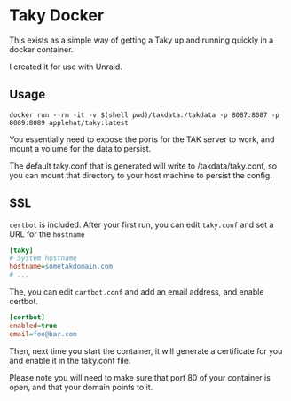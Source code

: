 # Taky Docker

This exists as a simple way of getting a Taky up and running quickly in a docker container.

I created it for use with Unraid.

## Usage

```
docker run --rm -it -v $(shell pwd)/takdata:/takdata -p 8087:8087 -p 8089:8089 applehat/taky:latest
```

You essentially need to expose the ports for the TAK server to work, and mount a volume for the data to persist.

The default taky.conf that is generated will write to /takdata/taky.conf, so you can mount that directory to your host machine to persist the config.

## SSL

`certbot` is included. After your first run, you can edit `taky.conf` and set a URL for the `hostname`

```ini
[taky]
# System hostname
hostname=sometakdomain.com
# ...
```
The, you can edit `cartbot.conf` and add an email address, and enable certbot.
```ini
[certbot]
enabled=true
email=foo@bar.com
```

Then, next time you start the container, it will generate a certificate for you and enable it in the taky.conf file.

Please note you will need to make sure that port 80 of your container is open, and that your domain points to it.